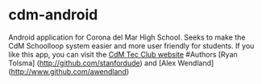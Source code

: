 # cdm-android
Android application for Corona del Mar High School. Seeks to make the CdM Schoolloop system easier and more user friendly for students. If you like this app, you can visit the [CdM Tec Club website](https://www.cdmtecclub.com)
#Authors
[Ryan Tolsma] (http://github.com/stanfordude) and [Alex Wendland] (http://www.github.com/awendland)

